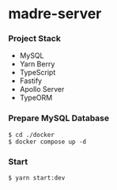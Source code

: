 # madre-server

### Project Stack
* MySQL
* Yarn Berry
* TypeScript
* Fastify
* Apollo Server
* TypeORM

### Prepare MySQL Database
```shell
$ cd ./docker
$ docker compose up -d
```

### Start
```shell
$ yarn start:dev
```